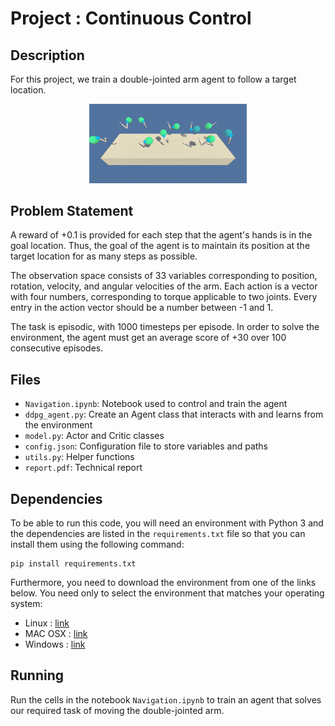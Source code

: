 # Project : Continuous Control 

## Description 
For this project, we train a double-jointed arm agent to follow a target location.

<p align="center">
	<img src="images/reacher_gif.gif" width=50% height=50%>
</p>

## Problem Statement 
A reward of +0.1 is provided for each step that the agent's hands is in the goal location.
Thus, the goal of the agent is to maintain its position at
the target location for as many
steps as possible.

The observation space consists of 33 variables corresponding to position, 
rotation, velocity, and angular velocities of the arm. 
Each action is a vector with four numbers, corresponding to torque
applicable to two joints. Every 
entry in the action vector should be a number between -1 and 1. 

The task is episodic, with 1000 timesteps per episode. In order to solve
the environment, the agent must get an average score of +30 over 100 consecutive
episodes.

## Files 
- `Navigation.ipynb`: Notebook used to control and train the agent 
- `ddpg_agent.py`: Create an Agent class that interacts with and learns from the environment 
- `model.py`: Actor and Critic classes  
- `config.json`: Configuration file to store variables and paths
- `utils.py`: Helper functions 
- `report.pdf`: Technical report

## Dependencies
To be able to run this code, you will need an environment with Python 3 and 
the dependencies are listed in the `requirements.txt` file so that you can install them
using the following command: 
```
pip install requirements.txt
``` 

Furthermore, you need to download the environment from one of the links below. You need only to select
the environment that matches your operating system:
- Linux : [link](https://s3-us-west-1.amazonaws.com/udacity-drlnd/P2/Reacher/one_agent/Reacher_Linux.zip)
- MAC OSX : [link](https://s3-us-west-1.amazonaws.com/udacity-drlnd/P2/Reacher/Reacher.app.zip)
- Windows : [link](https://s3-us-west-1.amazonaws.com/udacity-drlnd/P2/Reacher/Reacher_Windows_x86_64.zip)

## Running
Run the cells in the notebook `Navigation.ipynb` to train an agent that solves our required
task of moving the double-jointed arm.